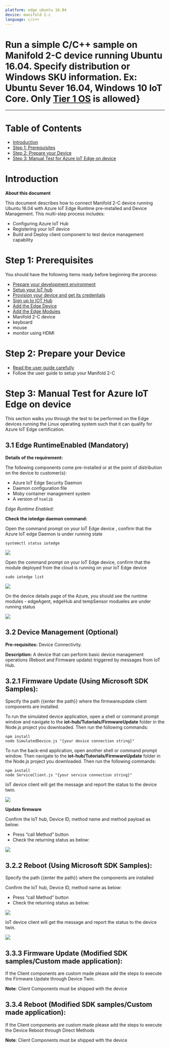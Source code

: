 ```yaml
---
platform: edge ubuntu 16.04
device: manifold 2-c
language: c/c++
---
```


Run a simple C/C++ sample on Manifold 2-C device running Ubuntu 16.04. Specify distribution or Windows SKU information. Ex: Ubuntu Sever 16.04, Windows 10 IoT Core. Only [Tier 1 OS](https://docs.microsoft.com/en-us/azure/iot-edge/support) is allowed}
===
---

# Table of Contents

-   [Introduction](#Introduction)
-   [Step 1: Prerequisites](#Prerequisites)
-   [Step 2: Prepare your Device](#PrepareDevice)
-   [Step 3: Manual Test for Azure IoT Edge on device](#Manual)

<a name="Introduction"></a>
# Introduction

**About this document**

This document describes how to connect Manifold 2-C device running Ubuntu 16.04 with Azure IoT Edge Runtime pre-installed and Device Management. This multi-step process includes:

-   Configuring Azure IoT Hub
-   Registering your IoT device
-   Build and Deploy client component to test device management capability 

<a name="Prerequisites"></a>
# Step 1: Prerequisites

You should have the following items ready before beginning the process:

-   [Prepare your development environment][setup-devbox-linux]
-   [Setup your IoT hub](https://account.windowsazure.com/signup?offer=ms-azr-0044p)
-   [Provision your device and get its credentials][lnk-manage-iot-hub]
-   [Sign up to IOT Hub](https://account.windowsazure.com/signup?offer=ms-azr-0044p)
-   [Add the Edge Device](https://docs.microsoft.com/en-us/azure/iot-edge/quickstart-linux)
-   [Add the Edge Modules](https://docs.microsoft.com/en-us/azure/iot-edge/quickstart-linux#deploy-a-module)
-   Manifold 2-C device
-   keyboard
-   mouse
-   monitor using HDMI 

<a name="PrepareDevice"></a>
# Step 2: Prepare your Device

-   [Read the user guide carefully](https://www.dji.com/manifold-2/downloads)
-   Follow the user guide to setup your Manifold 2-C

<a name="Manual"></a>
# Step 3: Manual Test for Azure IoT Edge on device

This section walks you through the test to be performed on the Edge devices running the Linux operating system such that it can qualify for Azure IoT Edge certification.

<a name="Step-3-1-IoTEdgeRunTime"></a>
## 3.1 Edge RuntimeEnabled (Mandatory)

**Details of the requirement:**

The following components come pre-installed or at the point of distribution on the device to customer(s):

-   Azure IoT Edge Security Daemon
-   Daemon configuration file
-   Moby container management system
-   A version of `hsmlib` 

*Edge Runtime Enabled:*

**Check the iotedge daemon command:** 

Open the command prompt on your IoT Edge device , confirm that the Azure IoT edge Daemon is under running state

    systemctl status iotedge

 ![](./media/ArtiGO/Capture.png)

Open the command prompt on your IoT Edge device, confirm that the module deployed from the cloud is running on your IoT Edge device

    sudo iotedge list

 ![](./media/ArtiGO/iotedgedaemon.png) 

On the device details page of the Azure, you should see the runtime modules - edgeAgent, edgeHub and tempSensor modueles are under running status

 ![](./media/ArtiGO/tempSensor.png)

<a name="Step-3-2-DeviceManagement"></a>
## 3.2 Device Management (Optional)

**Pre-requisites:** Device Connectivity.

**Description:** A device that can perform basic device management operations (Reboot and Firmware update) triggered by messages from IoT Hub.

## 3.2.1 Firmware Update (Using Microsoft SDK Samples):

Specify the path {{enter the path}} where the firmwareupdate client components are installed.

To run the simulated device application, open a shell or command prompt window and navigate to the **iot-hub/Tutorials/FirmwareUpdate** folder in the Node.js project you downloaded. Then run the following commands:

    npm install
    node SimulatedDevice.js "{your device connection string}"

To run the back-end application, open another shell or command prompt window. Then navigate to the **iot-hub/Tutorials/FirmwareUpdate** folder in the Node.js project you downloaded. Then run the following commands:

    npm install
    node ServiceClient.js "{your service connection string}"

IoT device client will get the message and report the status to the device twin.

 ![](./media/ArtiGO/devicetwin.png)

**Update firmware**

Confirm the IoT hub, Device ID, method name and method payload as below:

-   Press “call Method” button
-   Check the returning status as below:

 ![](./media/ArtiGO/firmware.png)


## 3.2.2 Reboot (Using Microsoft SDK Samples):

Specify the path {{enter the path}} where the components are installed 

Confirm the IoT hub, Device ID, method name as below:

-   Press “call Method” button
-   Check the returning status as below:

 ![](./media/ArtiGO/reboot.png)


IoT device client will get the message and report the status to the device twin.

 ![](./media/ArtiGO/devicetwinmessage.png)
  
## 3.3.3 Firmware Update (Modified SDK samples/Custom made application):

If the Client components are custom made please add the steps to execute the Firmware Update through Device Twin.

**Note**: Client Components must be shipped with the device 

## 3.3.4 Reboot (Modified SDK samples/Custom made application):

If the Client components are custom made please add the steps to execute the Device Reboot through Direct Methods

**Note**: Client Components must be shipped with the device 

  
[setup-devbox-linux]: https://github.com/Azure/azure-iot-sdk-c/blob/master/doc/devbox_setup.md
[lnk-setup-iot-hub]: ../setup_iothub.md
[lnk-manage-iot-hub]: ../manage_iot_hub.md
